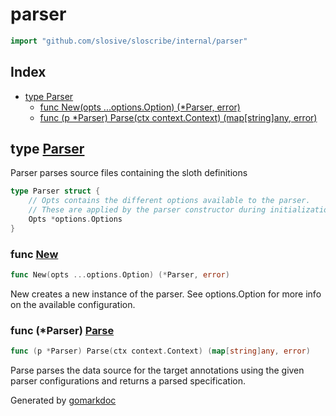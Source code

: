 <!-- Code generated by gomarkdoc. DO NOT EDIT -->

# parser

```go
import "github.com/slosive/sloscribe/internal/parser"
```

## Index

- [type Parser](<#Parser>)
  - [func New\(opts ...options.Option\) \(\*Parser, error\)](<#New>)
  - [func \(p \*Parser\) Parse\(ctx context.Context\) \(map\[string\]any, error\)](<#Parser.Parse>)


<a name="Parser"></a>
## type [Parser](<https://github.com/slosive/sloscribe/blob/main/internal/parser/parser.go#L12-L16>)

Parser parses source files containing the sloth definitions

```go
type Parser struct {
    // Opts contains the different options available to the parser.
    // These are applied by the parser constructor during initialization
    Opts *options.Options
}
```

<a name="New"></a>
### func [New](<https://github.com/slosive/sloscribe/blob/main/internal/parser/parser.go#L20>)

```go
func New(opts ...options.Option) (*Parser, error)
```

New creates a new instance of the parser. See options.Option for more info on the available configuration.

<a name="Parser.Parse"></a>
### func \(\*Parser\) [Parse](<https://github.com/slosive/sloscribe/blob/main/internal/parser/parser.go#L37>)

```go
func (p *Parser) Parse(ctx context.Context) (map[string]any, error)
```

Parse parses the data source for the target annotations using the given parser configurations and returns a parsed specification.

Generated by [gomarkdoc](<https://github.com/princjef/gomarkdoc>)
